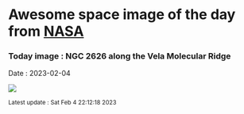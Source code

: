 
# Awesome space image of the day from [NASA](https://api.nasa.gov/)

### Today image : NGC 2626 along the Vela Molecular Ridge
Date : 2023-02-04

![](https://apod.nasa.gov/apod/image/2302/NGC_2626_CDK_700_II_20_Jan_2023_1024.jpg)

<small>Latest update : Sat Feb  4 22:12:18 2023</small>
        